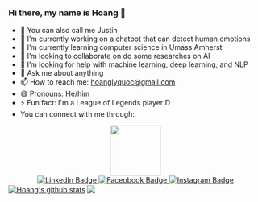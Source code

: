 ### Hi there, my name is Hoang 👋
- :name_badge: You can also call me Justin
- 🔭 I’m currently working on a chatbot that can detect human emotions
- 🌱 I’m currently learning computer science in Umass Amherst
- 👯 I’m looking to collaborate on do some researches on AI
- 🤔 I’m looking for help with machine learning, deep learning, and NLP
- 💬 Ask me about anything
- 📫 How to reach me: hoanglyquoc@gmail.com
- 😄 Pronouns: He/him
- ⚡ Fun fact: I'm a League of Legends player:D
- You can connect with me through: 
<div id="header" align="center">
  <img src="https://media.giphy.com/media/M9gbBd9nbDrOTu1Mqx/giphy.gif" width="100"/>
</div>
<div id="badges" align ="center">  
  <a href="https://www.linkedin.com/in/hoang-ly-447180252/">
    <img src="https://img.shields.io/badge/LinkedIn-blue?style=for-the-badge&logo=linkedin&logoColor=white" alt="LinkedIn Badge"/>
  </a>
  <a href="https://www.facebook.com/profile.php?id=100010113933222">
    <img src="https://img.shields.io/badge/Facebook-1877F2?style=for-the-badge&logo=facebook&logoColor=white" alt="Faceobook Badge"/>
  </a>
  <a href="https://www.instagram.com/justinnn_ly/">
    <img src="https://img.shields.io/badge/Instagram-E4405F?style=for-the-badge&logo=instagram&logoColor=white" alt="Instagram Badge"/>
  </a>
</div>
<a href="https://github.com/Unravel2802/github-readme-stats">
  <img align="center" src="https://github-readme-stats.vercel.app/api?username=Unravel2802&show_icons=true&include_all_commits=true&theme=tokyonight&hide_border=true" alt="Hoang's github stats" /></a>
<a href="https://github.com/Unravel2802/github-readme-stats">
  <img align="center" src="https://github-readme-stats.vercel.app/api/top-langs/?username=Unravel2802&layout=compact&theme=tokyonight&hide_border=true" /></a> 
<!--
**Unravel2802/Unravel2802** is a ✨ _special_ ✨ repository because its `README.md` (this file) appears on your GitHub profile.

